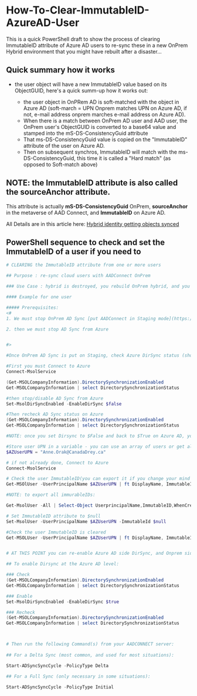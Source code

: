 # How-To-Clear-ImmutableID-AzureAD-User

This is a quick PowerShell draft to show the process of clearing ImmutableID attribute of Azure AD users to re-sync these in a new OnPrem Hybrid environment that you might have rebuilt after a disaster...

## Quick summary how it works

- the user object will have a new ImmutableID value based on its ObjectGUID, here's a quick summ-up how it works out: 
  
  - the user object in OnPRem AD is soft-matched with the object in Azure AD (soft-march = UPN Onprem matches UPN on Azure AD, if not, e-mail address onprem marches e-mail address on Azure AD). 
  - When there is a match between OnPrem AD user and AAD user, the OnPrem user's ObjectGUID is converted to a base64 value and stamped into the mS-DS-ConsistencyGuid attribute
  - That ms-DS-ConsistencyGuid value is copied on the "ImmutableID" attribute of the user on Azure AD.
  - Then on subsequent synchros, ImmutableID will match with the ms-DS-ConsistencyGuid, this time it is called a "Hard match" (as opposed to Soft-match above)

## NOTE: the **ImmutableID** attribute is also called the **sourceAnchor** attribute.

This attribute is actually **mS-DS-ConsistencyGuid** OnPrem, **sourceAnchor** in the metaverse of AAD Connect, and **ImmutableID** on Azure AD.

All Details are in this article here: [Hybrid identity getting objects synced](https://techcommunity.microsoft.com/t5/core-infrastructure-and-security/hybrid-identity-getting-users-aligned/ba-p/2274690#:~:text=The%20immutable%20ID%20attribute%20in%20AAD%20is%20ObjectId%3B,the%20immutable%20ID%20is%20what%20represents%20object%20uniqueness.)

## PowerShell sequence to check and set the ImmutableID of a user if you need to

```powershell
# CLEARING the ImmutableID attribute from one or more users

## Purpose : re-sync cloud users with AADConnect OnPrem

### Use Case : hybrid is destroyed, you rebuild OnPrem hybrid, and you want to sync back Exchange Online mailbox-enabled users as Mail EnabledUsers OnPrem.

#### Example for one user

##### Prerequisites:
<#
1. We must stop OnPrem AD Sync [put AADConnect in Staging mode](https://learn.microsoft.com/en-us/azure/active-directory/hybrid/connect/how-to-connect-sync-staging-server)

2. then we must stop AD Sync from Azure


#>

#Once OnPrem AD Sync is put on Staging, check Azure DirSync status (showing 2 ways below)

#First you must Connect to Azure
Connect-MsolService

(Get-MSOLCompanyInformation).DirectorySynchronizationEnabled
Get-MSOLCompanyInformation | select DirectorySynchronizationStatus

#then stop/disable AD Sync from Azure
Set-MsolDirSyncEnabled -EnableDirSync $false

#Then recheck AD Sync status on Azure
(Get-MSOLCompanyInformation).DirectorySynchronizationEnabled
Get-MSOLCompanyInformation | select DirectorySynchronizationStatus

#NOTE: once you set Dirsync to $False and back to $True on Azure AD, you must wait between 12 and 72 hours before being able to change it again.

#Store user UPN in a variable - you can use an array of users or get all users to remove all ImmutableIDs
$AZUserUPN = "Anne.Orak@CanadaDrey.ca"

# if not already done, Connect to Azure
Connect-MsolService

# Check the user ImmutableID(you can export it if you change your mind later and want to put it back)
Get-MSOlUser -UserPrincipalName $AZUserUPN | ft DisplayName, ImmutableID

#NOTE: to export all immurableIDs:

Get-MsolUser -All | Select-Object UserprincipalName,ImmutableID,WhenCreated,LastDirSyncTime| Export-Csv c:\temp\UsersImmutableIDs.csv -NoTypeInformation

# Set ImmutableID attribute to $null
Set-MsolUser -UserPrincipalName $AZUserUPN -ImmutableId $null

#Check the user ImmutableID is cleared
Get-MSOLUser -UserPrincipalName $AZUserUPN | ft DisplayName, ImmutableID


# AT THIS POINT you can re-enable Azure AD side DirSync, and Onprem side Dirsync, force a sync and see the MEU corresponding to the user we cleared ImmutableID that will appear.

## To enable Dirsync at the Azure AD level:

### Check
(Get-MSOLCompanyInformation).DirectorySynchronizationEnabled
Get-MSOLCompanyInformation | select DirectorySynchronizationStatus

### Enable
Set-MsolDirSyncEnabled -EnableDirSync $true

### Recheck
(Get-MSOLCompanyInformation).DirectorySynchronizationEnabled
Get-MSOLCompanyInformation | select DirectorySynchronizationStatus



# Then run the following Command(s) from your AADCONNECT server:
  
## For a Delta Sync (most common, and used for most situations):

Start-ADSyncSyncCycle -PolicyType Delta

## For a Full Sync (only necessary in some situations):

Start-ADSyncSyncCycle -PolicyType Initial

```
